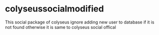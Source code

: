 # colyseussocialmodified
This social package of colyseus ignore adding new user to database if it is not found otherwise it is same to colyseus social offical
